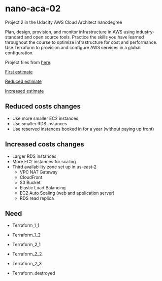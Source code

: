 # nano-aca-02

Project 2 in the Udacity AWS Cloud Architect nanodegree

Plan, design, provision, and monitor infrastructure in AWS using industry-standard and open source tools. Practice the skills you have learned throughout the course to optimize infrastructure for cost and performance. Use Terraform to provision and configure AWS services in a global configuration.

Project files from [here](https://github.com/maweeks/cand-c2-project).

[First estimate](https://calculator.aws/#/estimate?id=e17cb8f715b5ccfdaa1a3d1d63fd8a37aafa7db8)

[Reduced estimate](https://calculator.aws/#/estimate?id=847253da43ac2233538e37be215af6d3581ba615)

[Increased estimate](https://calculator.aws/#/estimate?id=d20518a3dea86a9f4ce5576e4813cb7086e1ed55)

## Reduced costs changes

- Use more smaller EC2 instances
- Use smaller RDS instances
- Use reserved instances booked in for a year (without paying up front)

## Increased costs changes

- Larger RDS instances
- More EC2 instances for scaling
- Third availability zone set up in us-east-2
  - VPC NAT Gateway
  - CloudFront
  - S3 Bucket
  - Elastic Load Balancing
  - EC2 Auto Scaling (web and application server)
  - RDS read replica

## Need

- Terraform_1_1
- Terraform_1_2

- Terraform_2_1
- Terraform_2_2
- Terraform_2_3

- Terraform_destroyed
